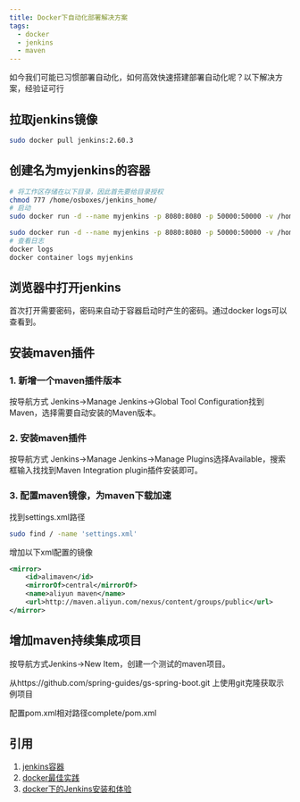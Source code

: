 ```yaml
---
title: Docker下自动化部署解决方案
tags: 
  - docker
  - jenkins
  - maven
---
```

如今我们可能已习惯部署自动化，如何高效快速搭建部署自动化呢？以下解决方案，经验证可行

<!-- more -->

## 拉取jenkins镜像

```bash
sudo docker pull jenkins:2.60.3
```

## 创建名为myjenkins的容器

```bash
# 将工作区存储在以下目录，因此首先要给目录授权
chmod 777 /home/osboxes/jenkins_home/
# 启动
sudo docker run -d --name myjenkins -p 8080:8080 -p 50000:50000 -v /home/osboxes/jenkins_home:/var/jenkins_home jenkins:2.60.3

sudo docker run -d --name myjenkins -p 8080:8080 -p 50000:50000 -v /home/jenkins_home:/var/jenkins_home jenkins:2.60.3
# 查看日志
docker logs
docker container logs myjenkins
```

## 浏览器中打开jenkins
首次打开需要密码，密码来自动于容器启动时产生的密码。通过docker logs可以查看到。

## 安装maven插件

### 1. 新增一个maven插件版本
按导航方式
Jenkins->Manage Jenkins->Global Tool Configuration找到Maven，选择需要自动安装的Maven版本。

### 2. 安装maven插件
按导航方式
Jenkins->Manage Jenkins->Manage Plugins选择Available，搜索框输入找找到Maven Integration plugin插件安装即可。

### 3. 配置maven镜像，为maven下载加速
找到settings.xml路径

```bash
sudo find / -name 'settings.xml'
```

增加以下xml配置的镜像
```xml
<mirror>
    <id>alimaven</id>
    <mirrorOf>central</mirrorOf>
    <name>aliyun maven</name>
    <url>http://maven.aliyun.com/nexus/content/groups/public</url>
</mirror>
```

## 增加maven持续集成项目

按导航方式Jenkins->New Item，创建一个测试的maven项目。

从https://github.com/spring-guides/gs-spring-boot.git 上使用git克隆获取示例项目

配置pom.xml相对路径complete/pom.xml

## 引用
1. [jenkins容器](https://hub.docker.com/_/jenkins/)
2. [docker最佳实践](https://docker_practice.gitee.io/container/daemon.html)
3. [docker下的Jenkins安装和体验](https://blog.csdn.net/boling_cavalry/article/details/78942408)
